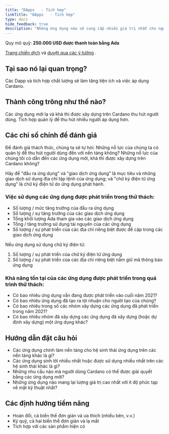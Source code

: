 ```yaml
---
title: "DApps   - Tích hợp"
linkTitle: "DApps   - Tích hợp"
type: docs
hide_feedback: true
description: "Những ứng dụng nào sẽ cung cấp nhiều giá trị nhất cho người dùng cuối vào năm 2022?"
---
```


Quy mô quỹ: **250.000 USD được thanh toán bằng Ada**

[Trang chiến dịch](https://github.com/Catalyst-Challenges/F7-DApps-and-Integrations) và [duyệt qua các ý tưởng](https://quality-assurance-dao.gitbook.io/catalyst-fund-7-challenges/fund-7/dapps-and-integrations) .

## Tại sao nó lại quan trọng?

Các Dapp và tích hợp chất lượng sẽ làm tăng tiện ích và việc áp dụng Cardano.

## Thành công trông như thế nào?

Các ứng dụng mới lạ và khả thi được xây dựng trên Cardano thu hút người dùng. Tích hợp quản lý để thu hút nhiều người áp dụng hơn.

## Các chỉ số chính để đánh giá

Để đánh giá thách thức, chúng ta sẽ tự hỏi: Những nỗ lực của chúng ta có quản lý để thu hút người dùng đến với nền tảng không? Những nỗ lực của chúng tôi có dẫn đến các ứng dụng mới, khả thi được xây dựng trên Cardano không?

Hãy để "đầu ra ứng dụng" và "giao dịch ứng dụng" là mục tiêu và những giao dịch sử dụng địa chỉ tập lệnh của ứng dụng; và "chữ ký điện tử ứng dụng" là chữ ký điện tử do ứng dụng phát hành.

### Việc sử dụng các ứng dụng được phát triển trong thử thách:

- Số lượng / mức tăng trưởng của đầu ra ứng dụng
- Số lượng / sự tăng trưởng của các giao dịch ứng dụng
- Tổng khối lượng Ada tham gia vào các giao dịch ứng dụng
- Tổng / tăng trưởng sử dụng tài nguyên của các ứng dụng
- Số lượng / sự phát triển của các địa chỉ riêng biệt được đề cập trong các giao dịch ứng dụng

Nếu ứng dụng sử dụng chữ ký điện tử:

1. Số lượng / sự phát triển của chữ ký điện tử ứng dụng
2. Số lượng / sự phát triển của các địa chỉ riêng biệt nắm giữ mã thông báo ứng dụng

### Khả năng tồn tại của các ứng dụng được phát triển trong quá trình thử thách:

- Có bao nhiêu ứng dụng vẫn đang được phát triển vào cuối năm 2021?
- Có bao nhiêu ứng dụng đã tạo ra lợi nhuận cho người tạo của chúng?
- Có bao nhiêu trong số các nhóm xây dựng các ứng dụng đã phát triển trong năm 2021?
- Có bao nhiêu nhóm đã xây dựng các ứng dụng đã xây dựng (hoặc dự định xây dựng) một ứng dụng khác?

## Hướng dẫn đặt câu hỏi

- Các ứng dụng chính làm nền tảng cho hệ sinh thái ứng dụng trên các nền tảng khác là gì?
- Các ứng dụng sinh lời nhiều nhất hoặc được sử dụng nhiều nhất trên các hệ sinh thái khác là gì?
- Những nhu cầu nào mà người dùng Cardano có thể được giải quyết bằng các ứng dụng mới?
- Những ứng dụng nào mang lại lượng giá trị cao nhất với ít độ phức tạp về mặt kỹ thuật nhất?

## Các định hướng tiềm năng

- Hoán đổi, cả biến thể đơn giản và ưa thích (nhiều bên, v.v.)
- Ký quỹ, cả hai biến thể đơn giản và lạ mắt
- Tích hợp với các sản phẩm hiện có
